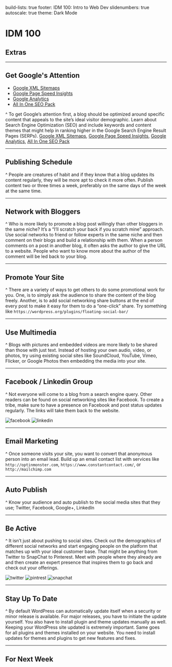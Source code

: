 build-lists: true
footer: IDM 100: Intro to Web Dev
slidenumbers: true
autoscale: true
theme: Dark Mode

# IDM 100

## Extras

---

## Get Google's Attention

- [Google XML Sitemaps](https://wordpress.org/plugins/google-sitemap-generator/)
- [Google Page Speed Insights](https://wordpress.org/plugins/google-pagespeed-insights/)
- [Google Analytics](https://wordpress.org/plugins/pc-google-analytics/)
- [All In One SEO Pack](https://wordpress.org/plugins/all-in-one-seo-pack/)

^  To get Google’s attention first, a blog should be optimized around specific content that appeals to the site’s ideal visitor demographic. Learn about Search Engine Optimization (SEO) and include keywords and content themes that might help in ranking higher in the Google Search Engine Result Pages (SERPs). [Google XML Sitemaps](https://wordpress.org/plugins/google-sitemap-generator/), [Google Page Speed Insights](https://wordpress.org/plugins/google-pagespeed-insights/), [Google Analytics](https://wordpress.org/plugins/pc-google-analytics/), [All In One SEO Pack](https://wordpress.org/plugins/all-in-one-seo-pack/)

---

## Publishing Schedule

^  People are creatures of habit and if they know that a blog updates its content regularly, they will be more apt to check it more often. Publish content two or three times a week, preferably on the same days of the week at the same time.

---

## Network with Bloggers

^  Who is more likely to promote a blog post willingly than other bloggers in the same niche? It’s a “I’ll scratch your back if you scratch mine” approach. Use social networks to friend or follow experts in the same niche and then comment on their blogs and build a relationship with them.  When a person comments on a post in another blog, it often asks the author to give the URL to a website. People who want to know more about the author of the comment will be led back to your blog.

---

## Promote Your Site

^  There are a variety of ways to get others to do some promotional work for you. One, is to simply ask the audience to share the content of the blog freely. Another, is to add social networking share buttons at the end of every post to make it easy for them to do a “one-click” share. Try something like `https://wordpress.org/plugins/floating-social-bar/`

---

## Use Multimedia

^  Blogs with pictures and embedded videos are more likely to be shared than those with just text. Instead of hosting your own audio, video, or photos, try using existing social sites like SoundCloud, YouTube, Vimeo, Flicker, or Google Photos then embedding the media into your site.

---

## Facebook / Linkedin Group

^  Not everyone will come to a blog from a search engine query. Other readers can be found on social networking sites like Facebook. To create a tribe, make sure to have a presence on Facebook and post status updates regularly. The links will take them back to the website.

![facebook](http://www.clipartkid.com/images/56/can-t-find-the-perfect-clip-art-8NVMJX-clipart.jpeg)
![linkedin](https://upload.wikimedia.org/wikipedia/commons/c/ca/LinkedIn_logo_initials.png)

---

## Email Marketing

^  Once someone visits your site, you want to convert that anonymous person into an email lead. Build up an email contact list with services like `http://optinmonster.com`, `https://www.constantcontact.com/`, or `http://mailchimp.com`

---

## Auto Publish

^  Know your audience and auto publish to the social media sites that they use; Twitter, Facebook, Google+, LinkedIn

---

## Be Active

^  It isn’t just about pushing to social sites. Check out the demographics of different social networks and start engaging people on the platform that matches up with your ideal customer base.  That might be anything from Twitter to SnapChat to Pinterest. Meet with people where they already are and then create an expert presence that inspires them to go back and check out your offerings.

![twitter](http://www.socialmediatoday.com/sites/default/files/post_main_images/alltwitter-twitter-bird-logo-white-on-blue_9.png)
![pintrest](http://blog.verticalresponse.com/wp-content/uploads/2013/02/pinterest-logo.png)
![snapchat](http://www.logospike.com/wp-content/uploads/2014/11/Snapchat_logo-2.png)

---

## Stay Up To Date

^  By default WordPress can automatically update itself when a security or minor release is available. For major releases, you have to initiate the update yourself. You also have to install plugin and theme updates manually as well.  Keeping your WordPress site updated is extremely important. Same goes for all plugins and themes installed on your website. You need to install updates for themes and plugins to get new features and fixes.

---

## For Next Week